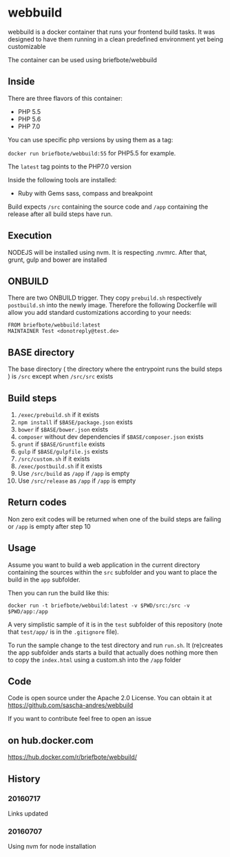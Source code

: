 # webbuild #

webbuild is a docker container that runs your frontend build tasks. It
was designed to have them running in a clean predefined environment yet
being customizable

The container can be used using briefbote/webbuild

## Inside ##

There are three flavors of this container:

* PHP 5.5
* PHP 5.6
* PHP 7.0

You can use specific php versions by using them as a tag:

`docker run briefbote/webbuild:55` for PHP5.5 for example.

The `latest` tag points to the PHP7.0 version

Inside the following tools are installed:

* Ruby with Gems sass, compass and breakpoint

Build expects `/src` containing the source code and `/app` containing the release after all build steps have run.


## Execution ##

NODEJS will be installed using nvm. It is respecting .nvmrc. After that, grunt, gulp and bower are installed

## ONBUILD ##

There are two ONBUILD trigger. They copy `prebuild.sh` respectively `postbuild.sh` into the newly image. Therefore 
the following Dockerfile will allow you add standard customizations according to your needs:

    FROM briefbote/webbuild:latest
    MAINTAINER Test <donotreply@test.de>

## BASE directory ##

The base directory ( the directory where the entrypoint runs the build steps ) is `/src` except when
`/src/src` exists

## Build steps ##

1. `/exec/prebuild.sh` if it exists
2. `npm install` if `$BASE/package.json` exists
3. `bower` if `$BASE/bower.json` exists
4. `composer` without dev dependencies if `$BASE/composer.json` exists
5. `grunt` if `$BASE/Gruntfile` exists
6. `gulp` if `$BASE/gulpfile.js` exists
7. `/src/custom.sh` if it exists
8. `/exec/postbuild.sh` if it exists
9. Use `/src/build` as `/app` if `/app` is empty
10. Use `/src/release` as `/app` if `/app` is empty

## Return codes ##

Non zero exit codes will be returned when one of the build steps are failing or `/app` is empty after step 10

## Usage ##

Assume you want to build a web application in the current directory containing the sources within the `src` subfolder
and you want to place the build in the `app` subfolder.

Then you can run the build like this:

    docker run -t briefbote/webbuild:latest -v $PWD/src:/src -v $PWD/app:/app

A very simplistic sample of it is in the `test` subfolder of this repository (note that `test/app/` is in the `.gitignore` file).

To run the sample change to the test directory and run `run.sh`. It (re)creates the app subfolder ands starts a build
that actually does nothing more then to copy the `index.html` using a custom.sh into the `/app` folder

## Code ##

Code is open source under the Apache 2.0 License. You can obtain it at https://github.com/sascha-andres/webbuild

If you want to contribute feel free to open an issue

## on hub.docker.com ##

https://hub.docker.com/r/briefbote/webbuild/

## History ##

### 20160717 ###

Links updated

### 20160707 ###

Using nvm for node installation
